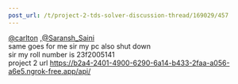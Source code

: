 ```yaml
---
post_url: /t/project-2-tds-solver-discussion-thread/169029/457
---
```

[@carlton](/u/carlton) ,[@Saransh\_Saini](/u/saransh_saini)  
same goes for me sir my pc also shut down  
sir my roll number is 23f2005141  
project 2 url <https://b2a4-2401-4900-6290-6a14-b433-2faa-a056-a6e5.ngrok-free.app/api/>